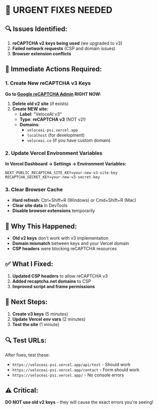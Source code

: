 # 🚨 URGENT FIXES NEEDED

## 🔍 **Issues Identified:**

1. **reCAPTCHA v2 keys being used** (we upgraded to v3)
2. **Failed network requests** (CSP and domain issues)
3. **Browser extension conflicts**

## 🔧 **Immediate Actions Required:**

### **1. Create New reCAPTCHA v3 Keys**

**Go to [Google reCAPTCHA Admin](https://www.google.com/recaptcha/admin) RIGHT NOW:**

1. **Delete old v2 site** (if exists)
2. **Create NEW site:**
   - **Label**: "VeloceAI v3"
   - **Type**: **reCAPTCHA v3** (NOT v2!)
   - **Domains**: 
     - `veloceai-psi.vercel.app`
     - `localhost` (for development)
     - `veloceai.co` (if you have custom domain)

### **2. Update Vercel Environment Variables**

**In Vercel Dashboard → Settings → Environment Variables:**

```
NEXT_PUBLIC_RECAPTCHA_SITE_KEY=your-new-v3-site-key
RECAPTCHA_SECRET_KEY=your-new-v3-secret-key
```

### **3. Clear Browser Cache**

- **Hard refresh**: Ctrl+Shift+R (Windows) or Cmd+Shift+R (Mac)
- **Clear site data** in DevTools
- **Disable browser extensions** temporarily

## 🎯 **Why This Happened:**

- **Old v2 keys** don't work with v3 implementation
- **Domain mismatch** between keys and your Vercel domain
- **CSP headers** were blocking reCAPTCHA resources

## ✅ **What I Fixed:**

1. **Updated CSP headers** to allow reCAPTCHA v3
2. **Added recaptcha.net domains** to CSP
3. **Improved script and frame permissions**

## 🚀 **Next Steps:**

1. **Create v3 keys** (5 minutes)
2. **Update Vercel env vars** (2 minutes)
3. **Test the site** (1 minute)

## 🔍 **Test URLs:**

After fixes, test these:
- `https://veloceai-psi.vercel.app/api/test` - Should work
- `https://veloceai-psi.vercel.app/contact` - Form should work
- `https://veloceai-psi.vercel.app/` - No console errors

## ⚠️ **Critical:**

**DO NOT use old v2 keys** - they will cause the exact errors you're seeing!
